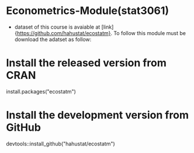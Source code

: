 # Econometrics-Module(stat3061)

* dataset of this course is avaiable at [link]{https://github.com/hahustat/ecostatm}. To follow this module must be download the adatset as follow:
 # Install the released version from CRAN
install.packages("ecostatm")

# Install the development version from GitHub
devtools::install_github("hahustat/ecostatm")
